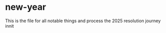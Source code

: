 # new-year
 
 This is the file for all notable things and process
 the 2025 resolution journey innit